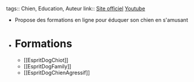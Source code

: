 tags:: Chien, Education, Auteur
link:: [Site officiel](https://www.espritdog.com/) [Youtube](https://m.youtube.com/channel/UCobF55anw_mb6LK3W35lAdw)

- Propose des formations en ligne pour éduquer son chien en s'amusant
- # Formations
	- [[EspritDogChiot]]
	- [[EspritDogFamily]]
	- [[EspritDogChienAgressif]]